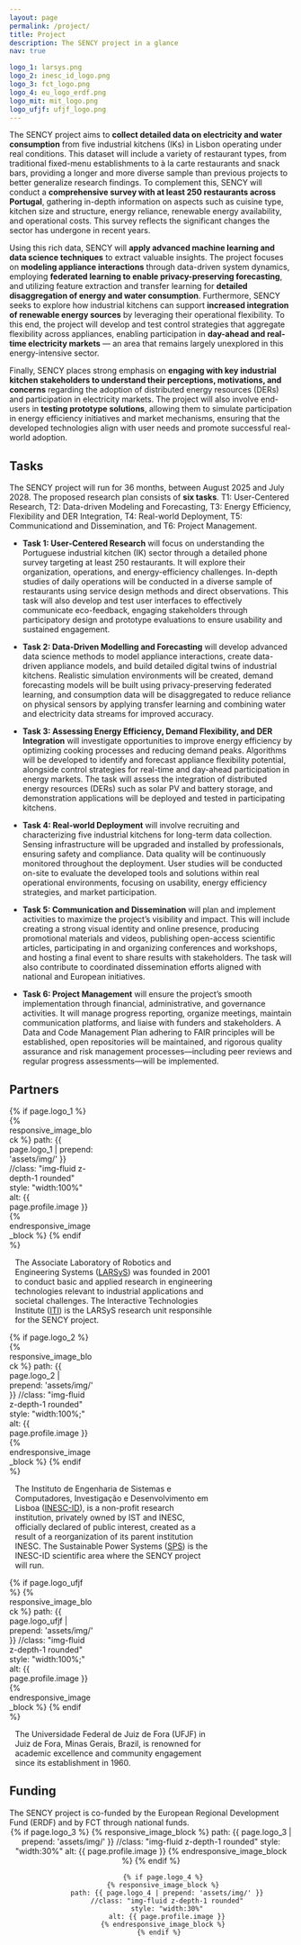 ```yaml
---
layout: page
permalink: /project/
title: Project
description: The SENCY project in a glance
nav: true

logo_1: larsys.png
logo_2: inesc_id_logo.png
logo_3: fct_logo.png
logo_4: eu_logo_erdf.png
logo_mit: mit_logo.png
logo_ufjf: ufjf_logo.png
---
```


<div class='specialParagraph' markdown='1'>

The SENCY project aims to **collect detailed data on electricity and water consumption** from five industrial kitchens (IKs) in Lisbon operating under real conditions. This dataset will include a variety of restaurant types, from traditional fixed-menu establishments to à la carte restaurants and snack bars, providing a longer and more diverse sample than previous projects to better generalize research findings. To complement this, SENCY will conduct a **comprehensive survey with at least 250 restaurants across Portugal**, gathering in-depth information on aspects such as cuisine type, kitchen size and structure, energy reliance, renewable energy availability, and operational costs. This survey reflects the significant changes the sector has undergone in recent years.

Using this rich data, SENCY will **apply advanced machine learning and data science techniques** to extract valuable insights. The project focuses on **modeling appliance interactions** through data-driven system dynamics, employing **federated learning to enable privacy-preserving forecasting**, and utilizing feature extraction and transfer learning for **detailed disaggregation of energy and water consumption**. Furthermore, SENCY seeks to explore how industrial kitchens can support **increased integration of renewable energy sources** by leveraging their operational flexibility. To this end, the project will develop and test control strategies that aggregate flexibility across appliances, enabling participation in **day-ahead and real-time electricity markets** — an area that remains largely unexplored in this energy-intensive sector.

Finally, SENCY places strong emphasis on **engaging with key industrial kitchen stakeholders to understand their perceptions, motivations, and concerns** regarding the adoption of distributed energy resources (DERs) and participation in electricity markets. The project will also involve end-users in **testing prototype solutions**, allowing them to simulate participation in energy efficiency initiatives and market mechanisms, ensuring that the developed technologies align with user needs and promote successful real-world adoption.

## Tasks

The SENCY project will run for 36 months, between August 2025 and July 2028. The proposed research plan consists of **six tasks**. T1: User-Centered Research, T2: Data-driven Modeling and Forecasting, T3: Energy Efficiency, Flexibility and DER Integration, T4: Real-world Deployment, T5: Communicationd and Dissemination, and T6: Project Management.

 - **Task 1: User-Centered Research** will focus on understanding the Portuguese industrial kitchen (IK) sector through a detailed phone survey targeting at least 250 restaurants. It will explore their organization, operations, and energy-efficiency challenges. In-depth studies of daily operations will be conducted in a diverse sample of restaurants using service design methods and direct observations. This task will also develop and test user interfaces to effectively communicate eco-feedback, engaging stakeholders through participatory design and prototype evaluations to ensure usability and sustained engagement.

- **Task 2: Data-Driven Modelling and Forecasting** will develop advanced data science methods to model appliance interactions, create data-driven appliance models, and build detailed digital twins of industrial kitchens. Realistic simulation environments will be created, demand forecasting models will be built using privacy-preserving federated learning, and consumption data will be disaggregated to reduce reliance on physical sensors by applying transfer learning and combining water and electricity data streams for improved accuracy.

- **Task 3: Assessing Energy Efficiency, Demand Flexibility, and DER Integration** will investigate opportunities to improve energy efficiency by optimizing cooking processes and reducing demand peaks. Algorithms will be developed to identify and forecast appliance flexibility potential, alongside control strategies for real-time and day-ahead participation in energy markets. The task will assess the integration of distributed energy resources (DERs) such as solar PV and battery storage, and demonstration applications will be deployed and tested in participating kitchens.

- **Task 4: Real-world Deployment** will involve recruiting and characterizing five industrial kitchens for long-term data collection. Sensing infrastructure will be upgraded and installed by professionals, ensuring safety and compliance. Data quality will be continuously monitored throughout the deployment. User studies will be conducted on-site to evaluate the developed tools and solutions within real operational environments, focusing on usability, energy efficiency strategies, and market participation.

- **Task 5: Communication and Dissemination** will plan and implement activities to maximize the project’s visibility and impact. This will include creating a strong visual identity and online presence, producing promotional materials and videos, publishing open-access scientific articles, participating in and organizing conferences and workshops, and hosting a final event to share results with stakeholders. The task will also contribute to coordinated dissemination efforts aligned with national and European initiatives.

- **Task 6: Project Management** will ensure the project’s smooth implementation through financial, administrative, and governance activities. It will manage progress reporting, organize meetings, maintain communication platforms, and liaise with funders and stakeholders. A Data and Code Management Plan adhering to FAIR principles will be established, open repositories will be maintained, and rigorous quality assurance and risk management processes—including peer reviews and regular progress assessments—will be implemented.

</div>

## Partners

<div class="clearfix" style="margin-bottom:10px">
<div class="float-left" style="width:30%">
    {% if page.logo_1 %}
      {% responsive_image_block %}
        path: {{ page.logo_1 | prepend: 'assets/img/' }}
        //class: "img-fluid z-depth-1 rounded"
        style: "width:100%"
        alt: {{ page.profile.image }}
      {% endresponsive_image_block %}
    {% endif %}
</div>

<div class="float-left" style="width:70%; padding-left:10px" markdown="1">

The Associate Laboratory of Robotics and Engineering Systems ([LARSyS](https://larsys.pt)) was founded in 2001 to conduct basic and applied research in engineering technologies relevant to industrial applications and societal challenges. The Interactive Technologies Institute ([ITI](https://iti.larsys.pt)) is the LARSyS research unit responsihle for the SENCY project.

</div>
</div>

<div class="clearfix" style="margin-bottom:10px;">

<div class="float-left" style="width:30%;">
      {% if page.logo_2 %}
        {% responsive_image_block %}
          path: {{ page.logo_2 | prepend: 'assets/img/' }}
          //class: "img-fluid z-depth-1 rounded"
          style: "width:100%;"
          alt: {{ page.profile.image }}
        {% endresponsive_image_block %}
      {% endif %}
</div>

<div class="float-left" style="width:70%; padding-left:10px;" markdown="1">

The Instituto de Engenharia de Sistemas e Computadores, Investigação e Desenvolvimento em Lisboa ([INESC-ID](https://inesc-id.pt)), is a non-profit research institution, privately owned by IST and INESC, officially declared of public interest, created as a result of a reorganization of its parent institution INESC. The Sustainable Power Systems ([SPS](https://iti.larsys.pt)) is the INESC-ID scientific area where the SENCY project will run.

</div>
</div>

<div class="clearfix" style="margin-bottom:10px;">

<div class="float-left" style="width:30%;">
      {% if page.logo_ufjf %}
        {% responsive_image_block %}
          path: {{ page.logo_ufjf | prepend: 'assets/img/' }}
          //class: "img-fluid z-depth-1 rounded"
          style: "width:100%;"
          alt: {{ page.profile.image }}
        {% endresponsive_image_block %}
      {% endif %}
</div>


<div class="float-left" style="width:70%; padding-left:10px;" markdown="1">

The Universidade Federal de Juiz de Fora (UFJF) in Juiz de Fora, Minas Gerais, Brazil, is renowned for academic excellence and community engagement since its establishment in 1960. <!--Offering diverse undergraduate and graduate programs, UFJF fosters innovation and social responsibility, making a significant impact locally and globally through collaborative research and education.-->

</div>
</div>

## Funding

<div style="width:100%;"  markdown="1">
  The SENCY project is co-funded by the European Regional Development Fund (ERDF) and by FCT through national funds.
</div>

<div markdown="1">
  <div style="width:100%;text-align: center;">
        {% if page.logo_3 %}
          {% responsive_image_block %}
            path: {{ page.logo_3 | prepend: 'assets/img/' }}
            //class: "img-fluid z-depth-1 rounded"
            style: "width:30%"
            alt: {{ page.profile.image }}
          {% endresponsive_image_block %}
        {% endif %}
        
          {% if page.logo_4 %}
          {% responsive_image_block %}
            path: {{ page.logo_4 | prepend: 'assets/img/' }}
            //class: "img-fluid z-depth-1 rounded"
            style: "width:30%"
            alt: {{ page.profile.image }}
          {% endresponsive_image_block %}
        {% endif %}
  </div>
  
</div>



